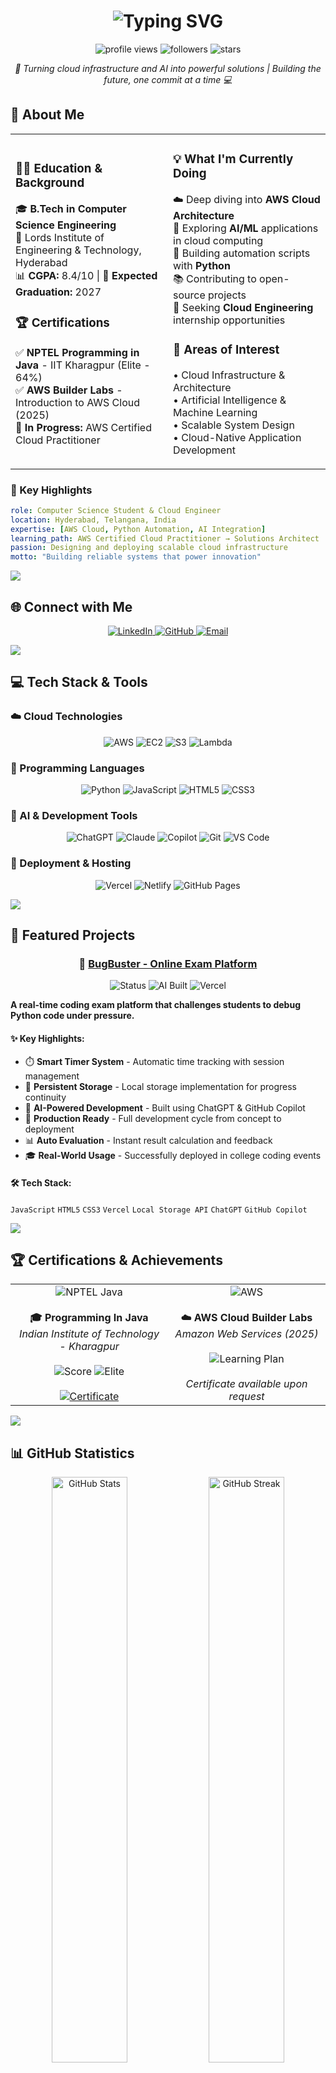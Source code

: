 <h1 align="center">
  <img src="https://readme-typing-svg.herokuapp.com?font=Fira+Code&weight=600&size=28&pause=1000&color=00D9FF&center=true&vCenter=true&width=600&lines=Hi+%F0%9F%91%8B%2C+I'm+Mohammed+Abdul+Ghani+Siraj;Cloud+Computing+Enthusiast+%E2%98%81%EF%B8%8F;AI+%26+Machine+Learning+Explorer+%F0%9F%A4%96;Building+Scalable+Solutions+%F0%9F%9A%80" alt="Typing SVG" />
</h1>

<p align="center">
  <img src="https://komarev.com/ghpvc/?username=siraj-hp&label=Profile%20Views&color=00d9ff&style=for-the-badge" alt="profile views" />
  <img src="https://img.shields.io/github/followers/siraj-hp?label=Followers&style=for-the-badge&color=00d9ff" alt="followers" />
  <img src="https://img.shields.io/github/stars/siraj-hp?label=Stars&style=for-the-badge&color=00d9ff" alt="stars" />
</p>

<p align="center">
  <em>🚀 Turning cloud infrastructure and AI into powerful solutions | Building the future, one commit at a time 💻</em>
</p>

## 🚀 About Me

<table>
<tr>
<td width="50%">

### 👨‍🎓 Education & Background

🎓 **B.Tech in Computer Science Engineering**  
📍 Lords Institute of Engineering & Technology, Hyderabad  
📊 **CGPA:** 8.4/10 | 🎯 **Expected Graduation:** 2027

### 🏆 Certifications

✅ **NPTEL Programming in Java** - IIT Kharagpur (Elite - 64%)  
✅ **AWS Builder Labs** - Introduction to AWS Cloud (2025)  
🔄 **In Progress:** AWS Certified Cloud Practitioner

</td>
<td width="50%">

### 💡 What I'm Currently Doing

☁️ Deep diving into **AWS Cloud Architecture**  
🤖 Exploring **AI/ML** applications in cloud computing  
🐍 Building automation scripts with **Python**  
📚 Contributing to open-source projects  
💼 Seeking **Cloud Engineering** internship opportunities

### 🎯 Areas of Interest

• Cloud Infrastructure & Architecture  
• Artificial Intelligence & Machine Learning  
• Scalable System Design  
• Cloud-Native Application Development

</td>
</tr>
</table>

### 🌟 Key Highlights

```yaml
role: Computer Science Student & Cloud Engineer
location: Hyderabad, Telangana, India
expertise: [AWS Cloud, Python Automation, AI Integration]
learning_path: AWS Certified Cloud Practitioner → Solutions Architect
passion: Designing and deploying scalable cloud infrastructure
motto: "Building reliable systems that power innovation"
```

<img src="https://user-images.githubusercontent.com/73097560/115834477-dbab4500-a447-11eb-908a-139a6edaec5c.gif">

## 🌐 Connect with Me

<p align="center">
  <a href="https://www.linkedin.com/in/mohammedabdulghanisiraj" target="_blank">
    <img src="https://img.shields.io/badge/LinkedIn-0077B5?style=for-the-badge&logo=linkedin&logoColor=white&style=for-the-badge" alt="LinkedIn"/>
  </a>
  <a href="https://github.com/Siraj-hp" target="_blank">
    <img src="https://img.shields.io/badge/GitHub-100000?style=for-the-badge&logo=github&logoColor=white" alt="GitHub"/>
  </a>
  <a href="mailto:mohammedabdulghanisiraj@gmail.com">
    <img src="https://img.shields.io/badge/Gmail-D14836?style=for-the-badge&logo=gmail&logoColor=white" alt="Email"/>
  </a>
</p>

<img src="https://user-images.githubusercontent.com/73097560/115834477-dbab4500-a447-11eb-908a-139a6edaec5c.gif">

## 💻 Tech Stack & Tools

### ☁️ Cloud Technologies
<p align="center">
  <img src="https://img.shields.io/badge/Amazon_AWS-FF9900?style=for-the-badge&logo=amazonaws&logoColor=white" alt="AWS"/>
  <img src="https://img.shields.io/badge/AWS_EC2-FF9900?style=for-the-badge&logo=amazonec2&logoColor=white" alt="EC2"/>
  <img src="https://img.shields.io/badge/AWS_S3-569A31?style=for-the-badge&logo=amazons3&logoColor=white" alt="S3"/>
  <img src="https://img.shields.io/badge/AWS_Lambda-FF9900?style=for-the-badge&logo=awslambda&logoColor=white" alt="Lambda"/>
</p>

### 🔧 Programming Languages
<p align="center">
  <img src="https://img.shields.io/badge/Python-3776AB?style=for-the-badge&logo=python&logoColor=white" alt="Python"/>
  <img src="https://img.shields.io/badge/JavaScript-F7DF1E?style=for-the-badge&logo=javascript&logoColor=black" alt="JavaScript"/>
  <img src="https://img.shields.io/badge/HTML5-E34F26?style=for-the-badge&logo=html5&logoColor=white" alt="HTML5"/>
  <img src="https://img.shields.io/badge/CSS3-1572B6?style=for-the-badge&logo=css3&logoColor=white" alt="CSS3"/>
</p>

### 🤖 AI & Development Tools
<p align="center">
  <img src="https://img.shields.io/badge/ChatGPT-74aa9c?style=for-the-badge&logo=openai&logoColor=white" alt="ChatGPT"/>
  <img src="https://img.shields.io/badge/Claude-181818?style=for-the-badge&logo=anthropic&logoColor=white" alt="Claude"/>
  <img src="https://img.shields.io/badge/GitHub_Copilot-000000?style=for-the-badge&logo=githubcopilot&logoColor=white" alt="Copilot"/>
  <img src="https://img.shields.io/badge/Git-F05032?style=for-the-badge&logo=git&logoColor=white" alt="Git"/>
  <img src="https://img.shields.io/badge/VS_Code-007ACC?style=for-the-badge&logo=visualstudiocode&logoColor=white" alt="VS Code"/>
</p>

### 🚀 Deployment & Hosting
<p align="center">
  <img src="https://img.shields.io/badge/Vercel-000000?style=for-the-badge&logo=vercel&logoColor=white" alt="Vercel"/>
  <img src="https://img.shields.io/badge/Netlify-00C7B7?style=for-the-badge&logo=netlify&logoColor=white" alt="Netlify"/>
  <img src="https://img.shields.io/badge/GitHub_Pages-222222?style=for-the-badge&logo=githubpages&logoColor=white" alt="GitHub Pages"/>
</p>

<img src="https://user-images.githubusercontent.com/73097560/115834477-dbab4500-a447-11eb-908a-139a6edaec5c.gif">

## 🚀 Featured Projects

<div align="center">

### 🐛 [BugBuster - Online Exam Platform](https://github.com/Siraj-hp/BugBuster)

<img src="https://img.shields.io/badge/Status-Live-success?style=for-the-badge" alt="Status"/>
<img src="https://img.shields.io/badge/Built_With-AI_Tools-blueviolet?style=for-the-badge" alt="AI Built"/>
<img src="https://img.shields.io/badge/Deployed_On-Vercel-black?style=for-the-badge&logo=vercel" alt="Vercel"/>

</div>

**A real-time coding exam platform that challenges students to debug Python code under pressure.**

#### ✨ Key Highlights:
- ⏱️ **Smart Timer System** - Automatic time tracking with session management
- 💾 **Persistent Storage** - Local storage implementation for progress continuity
- 🤖 **AI-Powered Development** - Built using ChatGPT & GitHub Copilot
- 🎯 **Production Ready** - Full development cycle from concept to deployment
- 📊 **Auto Evaluation** - Instant result calculation and feedback
- 🎓 **Real-World Usage** - Successfully deployed in college coding events

#### 🛠️ Tech Stack:
`JavaScript` `HTML5` `CSS3` `Vercel` `Local Storage API` `ChatGPT` `GitHub Copilot`

<img src="https://user-images.githubusercontent.com/73097560/115834477-dbab4500-a447-11eb-908a-139a6edaec5c.gif">

## 🏆 Certifications & Achievements

<table align="center">
  <tr>
    <td align="center" width="50%">
      <img src="https://img.shields.io/badge/NPTEL-Programming_In_Java-blue?style=for-the-badge" alt="NPTEL Java"/>
      <br><br>
      <strong>🎓 Programming In Java</strong><br/>
      <em>Indian Institute of Technology - Kharagpur</em><br/><br/>
      <img src="https://img.shields.io/badge/Score-64%25-success?style=flat-square" alt="Score"/>
      <img src="https://img.shields.io/badge/Elite-Performer-gold?style=flat-square" alt="Elite"/>
      <br><br>
      <a href="https://archive.nptel.ac.in/content/noc/NOC25/SEM1/Ecertificates/106/noc25-cs57/Course/NPTEL25CS57S114700213804424455.pdf" target="_blank">
        <img src="https://img.shields.io/badge/View_Certificate-0077B5?style=flat-square&logo=adobeacrobatreader" alt="Certificate"/>
      </a>
    </td>
    <td align="center" width="50%">
      <img src="https://img.shields.io/badge/AWS-Cloud_Builder-FF9900?style=for-the-badge&logo=amazonaws" alt="AWS"/>
      <br><br>
      <strong>☁️ AWS Cloud Builder Labs</strong><br/>
      <em>Amazon Web Services (2025)</em><br/><br/>
      <img src="https://img.shields.io/badge/Learning_Plan-Introduction_to_AWS-orange?style=flat-square" alt="Learning Plan"/>
      <br><br>
      <em>Certificate available upon request</em>
    </td>
  </tr>
</table>

<img src="https://user-images.githubusercontent.com/73097560/115834477-dbab4500-a447-11eb-908a-139a6edaec5c.gif">

## 📊 GitHub Statistics

<p align="center">
  <img width="49%" src="https://github-readme-stats.vercel.app/api?username=siraj-hp&show_icons=true&theme=radical&hide_border=true&bg_color=0D1117&title_color=00D9FF&icon_color=00D9FF&text_color=FFFFFF" alt="GitHub Stats"/>
  <img width="49%" src="https://github-readme-streak-stats.herokuapp.com/?user=siraj-hp&theme=radical&hide_border=true&background=0D1117&stroke=00D9FF&ring=00D9FF&fire=FF6B6B&currStreakLabel=00D9FF" alt="GitHub Streak"/>
</p>

<p align="center">
  <img width="49%" src="https://github-readme-stats.vercel.app/api/top-langs/?username=siraj-hp&layout=compact&theme=radical&hide_border=true&bg_color=0D1117&title_color=00D9FF&text_color=FFFFFF" alt="Top Languages"/>
  <img width="49%" src="https://github-readme-activity-graph.vercel.app/graph?username=siraj-hp&theme=react-dark&hide_border=true&bg_color=0D1117&color=00D9FF&line=00D9FF&point=FFFFFF" alt="Contribution Graph"/>
</p>

<img src="https://user-images.githubusercontent.com/73097560/115834477-dbab4500-a447-11eb-908a-139a6edaec5c.gif">

## 🎯 2025 Goals & Roadmap

- ✅ Complete AWS Certified Cloud Practitioner
- 🔄 Master AWS Solutions Architect concepts
- 📚 Build 5+ cloud-based projects
- 🤝 Contribute to open-source cloud projects
- 💼 Secure a Cloud Engineering internship
- 🧠 Dive deeper into Machine Learning with AWS SageMaker
- 📝 Share knowledge through technical blogs

<img src="https://user-images.githubusercontent.com/73097560/115834477-dbab4500-a447-11eb-908a-139a6edaec5c.gif">

---

<p align="center">
  <img src="https://capsule-render.vercel.app/api?type=waving&color=gradient&customColorList=6,11,20&height=100&section=footer&text=Let's%20Build%20the%20Future%20Together!&fontSize=30&fontAlignY=70&animation=twinkling&fontColor=gradient" alt="Footer"/>
</p>

<p align="center">
  <em>💡 "The cloud is not the limit – it's just the beginning." ☁️</em>
</p>

<p align="center">
  <em>⭐ Star my repositories if you find them interesting! Let's connect and collaborate! 🚀</em>
</p>
